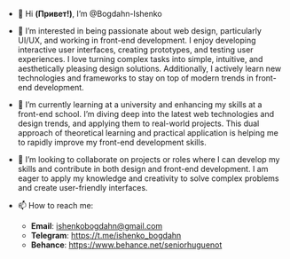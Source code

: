 - 👋 Hi **(Привет!)**, I’m @Bogdahn-Ishenko
  
- 👀 I’m interested in being passionate about web design, particularly UI/UX, and working in front-end development.
  I enjoy developing interactive user interfaces, creating prototypes, and testing user experiences.
  I love turning complex tasks into simple, intuitive, and aesthetically pleasing design solutions.
  Additionally, I actively learn new technologies and frameworks to stay on top of modern trends in front-end development.
  
- 🌱 I’m currently learning at a university and enhancing my skills at a front-end school.
  I’m diving deep into the latest web technologies and design trends, and applying them to real-world projects.
  This dual approach of theoretical learning and practical application is helping me to rapidly improve my front-end development skills.
  
- 💞️ I’m looking to collaborate on projects or roles where I can develop my skills and contribute in both design and front-end development.
   I am eager to apply my knowledge and creativity to solve complex problems and create user-friendly interfaces.
  
- 📫 How to reach me:

  - __Email__: ishenkobogdahn@gmail.com
  - __Telegram__: https://t.me/ishenko_bogdahn
  - __Behance__: https://www.behance.net/seniorhuguenot

<!---
Bogdahn-Ishenko/Bogdahn-Ishenko is a ✨ special ✨ repository because its `README.md` (this file) appears on your GitHub profile.
You can click the Preview link to take a look at your changes.
--->
